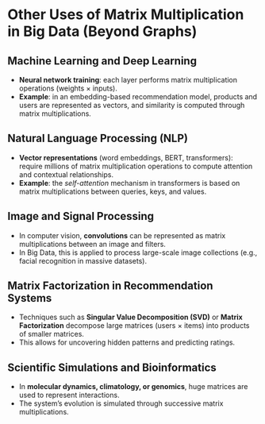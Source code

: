 # Other Uses of Matrix Multiplication in Big Data (Beyond Graphs)

## Machine Learning and Deep Learning
- **Neural network training**: each layer performs matrix multiplication operations (weights × inputs).  
- **Example**: in an embedding-based recommendation model, products and users are represented as vectors, and similarity is computed through matrix multiplications.  

## Natural Language Processing (NLP)
- **Vector representations** (word embeddings, BERT, transformers): require millions of matrix multiplication operations to compute attention and contextual relationships.  
- **Example**: the *self-attention* mechanism in transformers is based on matrix multiplications between queries, keys, and values.  

## Image and Signal Processing
- In computer vision, **convolutions** can be represented as matrix multiplications between an image and filters.  
- In Big Data, this is applied to process large-scale image collections (e.g., facial recognition in massive datasets).  

## Matrix Factorization in Recommendation Systems
- Techniques such as **Singular Value Decomposition (SVD)** or **Matrix Factorization** decompose large matrices (users × items) into products of smaller matrices.  
- This allows for uncovering hidden patterns and predicting ratings.  

## Scientific Simulations and Bioinformatics
- In **molecular dynamics, climatology, or genomics**, huge matrices are used to represent interactions.  
- The system’s evolution is simulated through successive matrix multiplications.  
